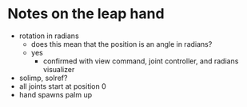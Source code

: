 # Notes on the leap hand
- rotation in radians
    - does this mean that the position is an angle in radians?
    - yes
        - confirmed with view command, joint controller, and radians visualizer
- solimp, solref?
- all joints start at position 0
- hand spawns palm up